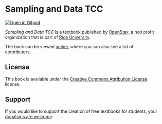 # Sampling and Data TCC

[![Open in Gitpod](https://gitpod.io/button/open-in-gitpod.svg)](https://gitpod.io/from-referrer/)

_Sampling and Data TCC_ is a textbook published by [OpenStax](https://openstax.org/), a non profit organization that is part of [Rice University](https://www.rice.edu/).

The book can be viewed [online](https://github.com/cnx-user-books/cnxbook-sampling-and-data-tcc/releases/latest), where you can also see a list of contributors.

## License
This book is available under the [Creative Commons Attribution License](./LICENSE) license.

## Support
If you would like to support the creation of free textbooks for students, your [donations are welcome](https://riceconnect.rice.edu/donation/support-openstax-banner).
